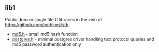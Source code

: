 ## lib1
Public domain single file C libraries in the vein of https://github.com/nothings/stb.

- [md5.h](md5.h) - small md5 hash function
- [postgres.h](postgres.h) - minimal postgres driver handling text protocol queries and md5
  password authentication only


